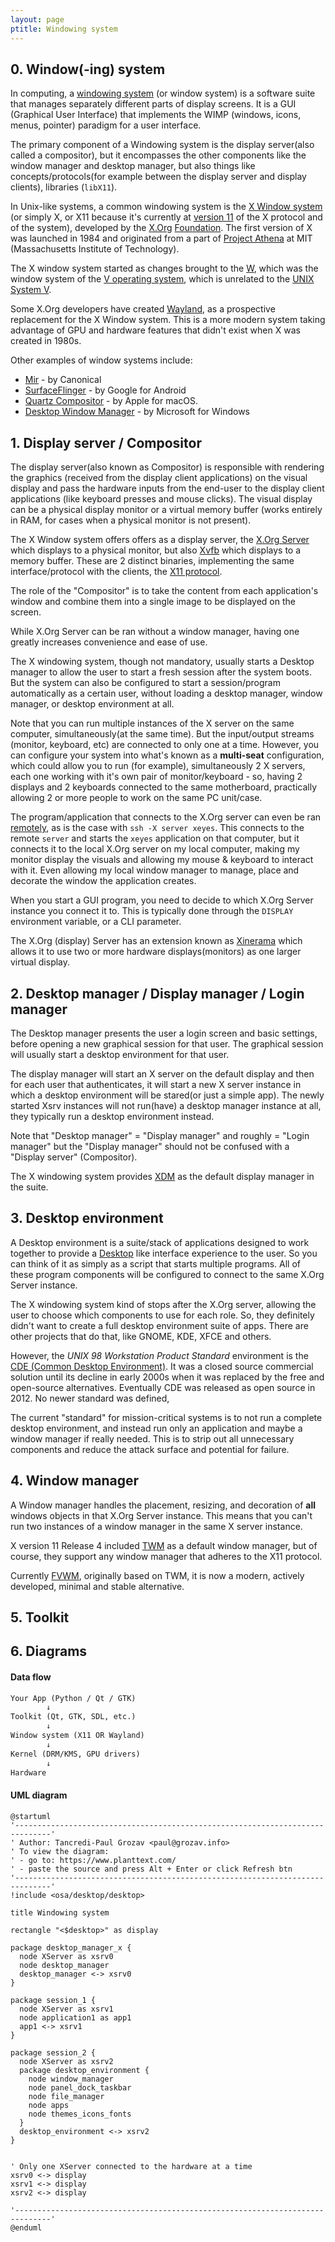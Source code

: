 ```yaml
---
layout: page
ptitle: Windowing system
---
```


## 0. Window(-ing) system
In computing, a
[windowing system](https://en.wikipedia.org/wiki/Windowing_system) (or window
system) is a software suite that manages separately different parts of display
screens. It is a GUI (Graphical User Interface) that implements the WIMP
(windows, icons, menus, pointer) paradigm for a user interface.

The primary component of a Windowing system is the display server(also called
a compositor), but it encompasses the other components like the window manager
and desktop manager, but also things like concepts/protocols(for example between
the display server and display clients), libraries (`libX11`).

In Unix-like systems, a common windowing system is the
[X Window system](https://en.wikipedia.org/wiki/X_Window_System) (or simply X,
or X11 because it's currently at [version 11](https://en.wikipedia.org/wiki/X_Window_System#Release_history) of the X protocol and of the system), developed
by the [X.Org](https://x.org)
[Foundation](https://en.wikipedia.org/wiki/X.Org_Foundation). The first version
of X was launched in 1984 and originated from a part of
[Project Athena](https://en.wikipedia.org/wiki/Project_Athena) at MIT
(Massachusetts Institute of Technology).

The X window system started as changes brought to the
[W](https://en.wikipedia.org/wiki/W_Window_System), which was the window system
of the [V operating system](https://en.wikipedia.org/wiki/V_(operating_system)),
which is unrelated to the
[UNIX System V](https://en.wikipedia.org/wiki/UNIX_System_V).

Some X.Org developers have created
[Wayland](https://en.wikipedia.org/wiki/Wayland_(protocol)), as a prospective
replacement for the X Window system. This is a more modern system taking
advantage of GPU and hardware features that didn't exist when X was created in
1980s.

Other examples of window systems include:
- [Mir](https://en.wikipedia.org/wiki/Windowing_system#Mir) - by Canonical
- [SurfaceFlinger](
  https://en.wikipedia.org/wiki/Windowing_system#SurfaceFlinger) - by Google for
  Android
- [Quartz Compositor](https://en.wikipedia.org/wiki/Quartz_Compositor) - by
  Apple for macOS.
- [Desktop Window Manager](
  https://en.wikipedia.org/wiki/Desktop_Window_Manager) - by Microsoft for
  Windows

## 1. Display server / Compositor
The display server(also known as Compositor) is responsible with rendering the
graphics (received from the display client applications) on the visual display
and pass the hardware inputs from the end-user to the display client
applications (like keyboard presses and mouse clicks). The visual display can be
a physical display monitor or a virtual memory buffer (works entirely in RAM,
for cases when a physical monitor is not present).

The X Window system offers offers as a display server, the
[X.Org Server](https://en.wikipedia.org/wiki/X.Org_Server) which displays to a
physical monitor, but also [Xvfb](https://en.wikipedia.org/wiki/Xvfb) which
displays to a memory buffer. These are 2 distinct binaries, implementing the
same interface/protocol with the clients, the
[X11 protocol](https://en.wikipedia.org/wiki/Windowing_system#X11).

The role of the "Compositor" is to take the content from each application's
window and combine them into a single image to be displayed on the screen.

While X.Org Server can be ran without a window manager, having one greatly
increases convenience and ease of use.

The X windowing system, though not mandatory, usually starts a Desktop manager
to allow the user to start a fresh session after the system boots. But the
system can also be configured to start a session/program automatically as a
certain user, without loading a desktop manager, window manager, or desktop
environment at all.

Note that you can run multiple instances of the X server on the same computer,
simultaneously(at the same time). But the input/output streams (monitor,
keyboard, etc) are connected to only one at a time. However, you can configure
your system into what's known as a **multi-seat** configuration, which could
allow you to run (for example), simultaneously 2 X servers, each one working
with it's own pair of monitor/keyboard - so, having 2 displays and 2 keyboards
connected to the same motherboard, practically allowing 2 or more people to work
on the same PC unit/case.

The program/application that connects to the X.Org server can even be ran
[remotely](https://en.wikipedia.org/wiki/X_terminal), as is the case with
`ssh -X server xeyes`. This connects to the remote `server` and starts the
`xeyes` application on that computer, but it connects it to the local X.Org
server on my local computer, making my monitor display the visuals and allowing
my mouse & keyboard to interact with it. Even allowing my local window manager
to manage, place and decorate the window the application creates.

When you start a GUI program, you need to decide to which X.Org Server instance
you connect it to. This is typically done through the `DISPLAY` environment
variable, or a CLI parameter.

The X.Org (display) Server has an extension known as
[Xinerama](https://en.wikipedia.org/wiki/Xinerama) which allows it to use two or
more hardware displays(monitors) as one larger virtual display.

## 2. Desktop manager / Display manager / Login manager
The Desktop manager presents the user a login screen and basic settings, before
opening a new graphical session for that user. The graphical session will
usually start a desktop environment for that user.

The display manager will start an X server on the default display and then for
each user that authenticates, it will start a new X server instance in which
a desktop environment will be stared(or just a simple app). The newly started
Xsrv instances will not run(have) a desktop manager instance at all, they
typically run a desktop environment instead.

Note that "Desktop manager" = "Display manager" and roughly = "Login manager"
but the "Display manager" should not be confused with a "Display server"
(Compositor).

The X windowing system provides
[XDM](https://en.wikipedia.org/wiki/XDM_(display_manager)) as the default
display manager in the suite.

## 3. Desktop environment
A Desktop environment is a suite/stack of applications designed to work together
to provide a [Desktop](https://en.wikipedia.org/wiki/Desktop_environment) like
interface experience to the user. So you can think of it as simply as a script
that starts multiple programs. All of these program components will be
configured to connect to the same X.Org Server instance.

The X windowing system kind of stops after the X.Org server, allowing the user
to choose which components to use for each role. So, they definitely didn't want
to create a full desktop environment suite of apps. There are other projects
that do that, like GNOME, KDE, XFCE and others.

However, the *UNIX 98 Workstation Product Standard* environment is the
[CDE (Common Desktop Environment)](
  https://en.wikipedia.org/wiki/Common_Desktop_Environment). It was a closed
source commercial solution until its decline in early 2000s when it was replaced
by the free and open-source alternatives. Eventually CDE was released as open
source in 2012. No newer standard was defined, 

The current "standard" for mission-critical systems is to not run a complete
desktop environment, and instead run only an application and maybe a window
manager if really needed. This is to strip out all unnecessary components and
reduce the attack surface and potential for failure.

## 4. Window manager
A Window manager handles the placement, resizing, and decoration of **all**
windows objects in that X.Org Server instance. This means that you can't run two
instances of a window manager in the same X server instance.

X version 11 Release 4 included [TWM](https://en.wikipedia.org/wiki/Twm) as a
default window manager, but of course, they support any window manager that
adheres to the X11 protocol.

Currently [FVWM](https://en.wikipedia.org/wiki/FVWM), originally based on TWM,
it is now a modern, actively developed, minimal and stable alternative.

## 5. Toolkit

## 6. Diagrams
#### Data flow
```txt
Your App (Python / Qt / GTK)
        ↓
Toolkit (Qt, GTK, SDL, etc.)
        ↓
Window system (X11 OR Wayland)
        ↓
Kernel (DRM/KMS, GPU drivers)
        ↓
Hardware
```

#### UML diagram
```plantuml
@startuml
'------------------------------------------------------------------------------'
' Author: Tancredi-Paul Grozav <paul@grozav.info>
' To view the diagram:
' - go to: https://www.planttext.com/
' - paste the source and press Alt + Enter or click Refresh btn
'------------------------------------------------------------------------------'
!include <osa/desktop/desktop>

title Windowing system

rectangle "<$desktop>" as display

package desktop_manager_x {
  node XServer as xsrv0
  node desktop_manager
  desktop_manager <-> xsrv0
}

package session_1 {
  node XServer as xsrv1
  node application1 as app1
  app1 <-> xsrv1
}

package session_2 {
  node XServer as xsrv2
  package desktop_environment {
    node window_manager
    node panel_dock_taskbar
    node file_manager
    node apps
    node themes_icons_fonts
  }
  desktop_environment <-> xsrv2
}


' Only one XServer connected to the hardware at a time
xsrv0 <-> display
xsrv1 <-> display
xsrv2 <-> display

'------------------------------------------------------------------------------'
@enduml
```
